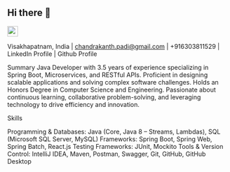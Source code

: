 ## Hi there 👋

<a href="https://www.linkedin.com/in/chandrakanth-padi/" target="blank"><img align="center" src="https://cdn.jsdelivr.net/npm/simple-icons@3.0.1/icons/linkedin.svg" alt="" height="24" width="24" /></a>


Visakhapatnam, India |  chandrakanth.padi@gmail.com | +916303811529 | LinkedIn Profile | Github Profile

Summary
Java Developer with 3.5 years of experience specializing in Spring Boot, Microservices, and RESTful APIs. Proficient in designing scalable applications and solving complex software challenges. Holds an Honors Degree in Computer Science and Engineering. Passionate about continuous learning, collaborative problem-solving, and leveraging technology to drive efficiency and innovation.

Skills

Programming & Databases: Java (Core, Java 8 – Streams, Lambdas), SQL (Microsoft SQL Server, MySQL)
Frameworks: Spring Boot, Spring Web, Spring Batch, React.js
Testing Frameworks: JUnit, Mockito
Tools & Version Control: IntelliJ IDEA, Maven, Postman, Swagger, Git, GitHub, GitHub Desktop


<!--
**Chandrakanthpadi/Chandrakanthpadi** is a ✨ _special_ ✨ repository because its `README.md` (this file) appears on your GitHub profile.

Here are some ideas to get you started:

- 🔭 I’m currently working on ...
- 🌱 I’m currently learning Responsive web design.
- 👯 I’m looking to collaborate on ...
- 🤔 I’m looking for help with ...
- 💬 Ask me about ...
- 📫 How to reach me: ...
- 😄 Pronouns: ...
- ⚡ Fun fact: ...
-->

<!--
**Chandrakanthpadi/Chandrakanthpadi** is a ✨ _special_ ✨ repository because its `README.md` (this file) appears on your GitHub profile.

Here are some ideas to get you started:

- 🔭 I’m currently working on ...
- 🌱 I’m currently learning Responsive web design.
- 👯 I’m looking to collaborate on ...
- 🤔 I’m looking for help with ...
- 💬 Ask me about ...
- 📫 How to reach me: ...
- 😄 Pronouns: ...
- ⚡ Fun fact: ...
-->
